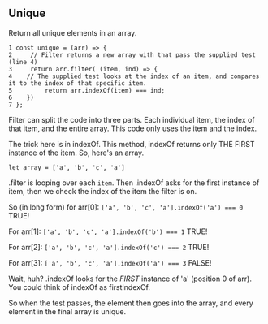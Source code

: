 ## Unique

Return all unique elements in an array.

```
1 const unique = (arr) => {
2     // Filter returns a new array with that pass the supplied test (line 4)
3     return arr.filter( (item, ind) => {
4    // The supplied test looks at the index of an item, and compares it to the index of that specific item.
5         return arr.indexOf(item) === ind;
6    })
7 };

```

Filter can split the code into three parts. Each individual item, the index of that item, and the entire array. This code only uses the item and the index.

The trick here is in indexOf. This method, indexOf returns only THE FIRST instance of the item. So, here's an array.

```
let array = ['a', 'b', 'c', 'a']
```

.filter is looping over each `item`. Then .indexOf asks for the first instance of item, then we check the index of the item the filter is on.

So (in long form) for arr[0]:
`['a', 'b', 'c', 'a'].indexOf('a') === 0` TRUE!

For arr[1]:
`['a', 'b', 'c', 'a'].indexOf('b') === 1` TRUE!

For arr[2]:
`['a', 'b', 'c', 'a'].indexOf('c') === 2` TRUE!

For arr[3]:
`['a', 'b', 'c', 'a'].indexOf('a') === 3` FALSE!

Wait, huh? .indexOf looks for the _FIRST_ instance of 'a' (position 0 of arr). You could think of indexOf as firstIndexOf.

So when the test passes, the element then goes into the array, and every element in the final array is unique.
